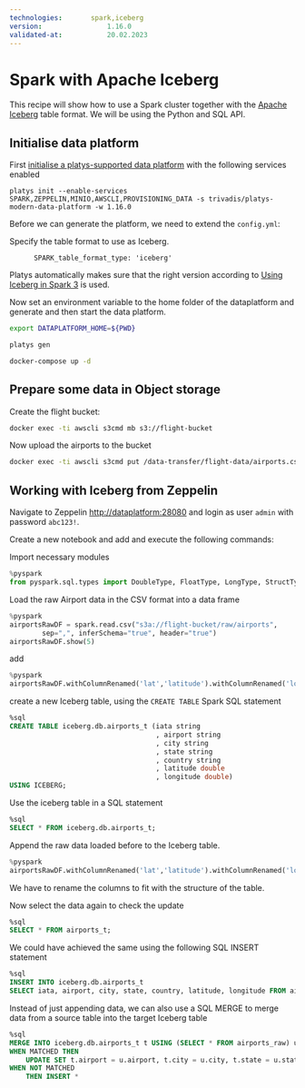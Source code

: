 ```yaml
---
technologies:       spark,iceberg
version:				1.16.0
validated-at:			20.02.2023
---
```


# Spark with Apache Iceberg

This recipe will show how to use a Spark cluster together with the [Apache Iceberg](https://iceberg.apache.org) table format. We will be using the Python and SQL API.

## Initialise data platform

First [initialise a platys-supported data platform](../documentation/getting-started.md) with the following services enabled

```
platys init --enable-services SPARK,ZEPPELIN,MINIO,AWSCLI,PROVISIONING_DATA -s trivadis/platys-modern-data-platform -w 1.16.0
```

Before we can generate the platform, we need to extend the `config.yml`:

Specify the table format to use as Iceberg.

```
      SPARK_table_format_type: 'iceberg'
```

Platys automatically makes sure that the right version according to [Using Iceberg in Spark 3](https://iceberg.apache.org/docs/latest/getting-started/#using-iceberg-in-spark-3) is used.

Now set an environment variable to the home folder of the dataplatform and generate and then start the data platform.

```bash
export DATAPLATFORM_HOME=${PWD}

platys gen

docker-compose up -d
```

## Prepare some data in Object storage

Create the flight bucket:

```bash
docker exec -ti awscli s3cmd mb s3://flight-bucket
```

Now upload the airports to the bucket

```bash
docker exec -ti awscli s3cmd put /data-transfer/flight-data/airports.csv s3://flight-bucket/raw/airports/airports.csv
```

## Working with Iceberg from Zeppelin

Navigate to Zeppelin <http://dataplatform:28080> and login as user `admin` with password `abc123!`.

Create a new notebook and add and execute the following commands:

Import necessary modules 

```python
%pyspark
from pyspark.sql.types import DoubleType, FloatType, LongType, StructType,StructField, StringType
```

Load the raw Airport data in the CSV format into a data frame

```python
%pyspark
airportsRawDF = spark.read.csv("s3a://flight-bucket/raw/airports", 
        sep=",", inferSchema="true", header="true")
airportsRawDF.show(5)
```

add 

```python
%pyspark
airportsRawDF.withColumnRenamed('lat','latitude').withColumnRenamed('long','longitude').createOrReplaceTempView("airports_raw")
```

create a new Iceberg table, using the `CREATE TABLE` Spark SQL statement 

```sql
%sql
CREATE TABLE iceberg.db.airports_t (iata string
									, airport string
									, city string
									, state string
									, country string
									, latitude double
									, longitude double)
USING ICEBERG;
```
Use the iceberg table in a SQL statement

```sql
%sql
SELECT * FROM iceberg.db.airports_t;
```

Append the raw data loaded before to the Iceberg table.

```python
%pyspark
airportsRawDF.withColumnRenamed('lat','latitude').withColumnRenamed('long','longitude').writeTo("iceberg.db.airports_t").append()
```

We have to rename the columns to fit with the structure of the table. 

Now select the data again to check the update

```sql
%sql
SELECT * FROM airports_t;
```

We could have achieved the same using the following SQL INSERT statement

```sql
%sql
INSERT INTO iceberg.db.airports_t 
SELECT iata, airport, city, state, country, latitude, longitude FROM airports_raw;
```

Instead of just appending data, we can also use a SQL MERGE to merge data from a source table into the target Iceberg table

```sql
%sql
MERGE INTO iceberg.db.airports_t t USING (SELECT * FROM airports_raw) u ON u.iata = t.iata
WHEN MATCHED THEN
    UPDATE SET t.airport = u.airport, t.city = u.city, t.state = u.state, t.country = u.country, t.latitude = u.latitude, t.longitude = u.longitude
WHEN NOT MATCHED
    THEN INSERT *
```    
